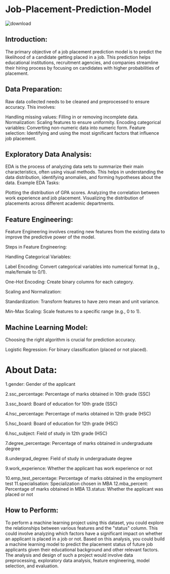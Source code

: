 # Job-Placement-Prediction-Model
![download](https://github.com/anjalikhushi/Placement-Prediction-Project/assets/82653640/4201d75f-c992-4de1-b9f8-9a690a702855)

## Introduction:

The primary objective of a job placement prediction model is to predict the likelihood of a candidate getting placed in a job. This prediction helps educational institutions, recruitment agencies, and companies streamline their hiring process by focusing on candidates with higher probabilities of placement.

## Data Preparation:

Raw data collected needs to be cleaned and preprocessed to ensure accuracy. This involves:

Handling missing values: Filling in or removing incomplete data.
Normalization: Scaling features to ensure uniformity.
Encoding categorical variables: Converting non-numeric data into numeric form.
Feature selection: Identifying and using the most significant factors that influence job placement.


## Exploratory Data Analysis:

EDA is the process of analyzing data sets to summarize their main characteristics, often using visual methods. This helps in understanding the data distribution, identifying anomalies, and forming hypotheses about the data.
Example EDA Tasks:

Plotting the distribution of GPA scores.
Analyzing the correlation between work experience and job placement.
Visualizing the distribution of placements across different academic departments.

## Feature Engineering:

Feature Engineering involves creating new features from the existing data to improve the predictive power of the model.

Steps in Feature Engineering:

Handling Categorical Variables:

Label Encoding: Convert categorical variables into numerical format (e.g., male/female to 0/1).

One-Hot Encoding: Create binary columns for each category.

Scaling and Normalization:

Standardization: Transform features to have zero mean and unit variance.

Min-Max Scaling: Scale features to a specific range (e.g., 0 to 1).


## Machine Learning Model:

Choosing the right algorithm is crucial for prediction accuracy.

Logistic Regression: For binary classification (placed or not placed).



# About Data:
1.gender: Gender of the applicant

2.ssc_percentage: Percentage of marks obtained in 10th grade (SSC)

3.ssc_board: Board of education for 10th grade (SSC)

4.hsc_percentage: Percentage of marks obtained in 12th grade (HSC)

5.hsc_board: Board of education for 12th grade (HSC)

6.hsc_subject: Field of study in 12th grade (HSC)

7.degree_percentage: Percentage of marks obtained in undergraduate degree

8.undergrad_degree: Field of study in undergraduate degree

9.work_experience: Whether the applicant has work experience or not

10.emp_test_percentage: Percentage of marks obtained in the employment test
11.specialisation: Specialization chosen in MBA
12.mba_percent: Percentage of marks obtained in MBA
13.status: Whether the applicant was placed or not

## How to Perform:

To perform a machine learning project using this dataset, you could explore the relationships between various features and the "status" column. This could involve analyzing which factors have a significant impact on whether an applicant is placed in a job or not. Based on this analysis, you could build a machine learning model to predict the placement status of future job applicants given their educational background and other relevant factors. The analysis and design of such a project would involve data preprocessing, exploratory data analysis, feature engineering, model selection, and evaluation.
